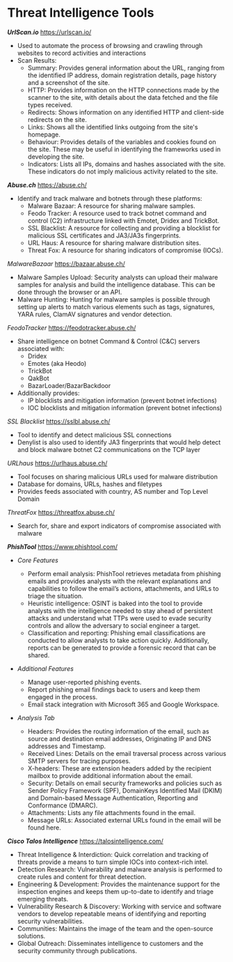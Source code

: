 # Threat Intelligence Tools

***UrlScan.io***
https://urlscan.io/
- Used to automate the process of browsing and crawling through websites to record activities and interactions
- Scan Results:
  - Summary: Provides general information about the URL, ranging from the identified IP address, domain registration details, page history and a screenshot of the site.
  - HTTP: Provides information on the HTTP connections made by the scanner to the site, with details about the data fetched and the file types received.
  - Redirects: Shows information on any identified HTTP and client-side redirects on the site.
  - Links: Shows all the identified links outgoing from the site's homepage.
  - Behaviour: Provides details of the variables and cookies found on the site. These may be useful in identifying the frameworks used in developing the site.
  - Indicators: Lists all IPs, domains and hashes associated with the site. These indicators do not imply malicious activity related to the site.
 
***Abuse.ch***
https://abuse.ch/
- Identify and track malware and botnets through these platforms:
  - Malware Bazaar:  A resource for sharing malware samples.
  - Feodo Tracker:  A resource used to track botnet command and control (C2) infrastructure linked with Emotet, Dridex and TrickBot.
  - SSL Blacklist:  A resource for collecting and providing a blocklist for malicious SSL certificates and JA3/JA3s fingerprints.
  - URL Haus:  A resource for sharing malware distribution sites.
  - Threat Fox:  A resource for sharing indicators of compromise (IOCs).
 
*MalwareBazaar*
https://bazaar.abuse.ch/
- Malware Samples Upload: Security analysts can upload their malware samples for analysis and build the intelligence database. This can be done through the browser or an API.
- Malware Hunting: Hunting for malware samples is possible through setting up alerts to match various elements such as tags, signatures, YARA rules, ClamAV signatures and vendor detection.

*FeodoTracker*
https://feodotracker.abuse.ch/
- Share intelligence on botnet Command & Control (C&C) servers associated with:
  - Dridex
  - Emotes (aka Heodo)
  - TrickBot
  - QakBot
  - BazarLoader/BazarBackdoor
- Additionally provides:
  - IP blocklists and mitigation information (prevent botnet infections)
  - IOC blocklists and mitigation information (prevent botnet infections)
 
*SSL Blacklist*
https://sslbl.abuse.ch/
- Tool to identify and detect malicious SSL connections
- Denylist is also used to identify JA3 fingerprints that would help detect and block malware botnet C2 communications on the TCP layer

*URLhaus*
https://urlhaus.abuse.ch/
- Tool focuses on sharing malicious URLs used for malware distribution
- Database for domains, URLs, hashes and filetypes
- Provides feeds associated with country, AS number and Top Level Domain

*ThreatFox*
https://threatfox.abuse.ch/
- Search for, share and export indicators of compromise associated with malware

***PhishTool***
https://www.phishtool.com/
- *Core Features*
  - Perform email analysis: PhishTool retrieves metadata from phishing emails and provides analysts with the relevant explanations and capabilities to follow the email’s actions, attachments, and URLs to triage the situation.
  - Heuristic intelligence: OSINT is baked into the tool to provide analysts with the intelligence needed to stay ahead of persistent attacks and understand what TTPs were used to evade security controls and allow the adversary to social engineer a target.
  - Classification and reporting: Phishing email classifications are conducted to allow analysts to take action quickly. Additionally, reports can be generated to provide a forensic record that can be shared.

- *Additional Features*
  - Manage user-reported phishing events.
  - Report phishing email findings back to users and keep them engaged in the process.
  - Email stack integration with Microsoft 365 and Google Workspace.

- *Analysis Tab*
  - Headers: Provides the routing information of the email, such as source and destination email addresses, Originating IP and DNS addresses and Timestamp.
  - Received Lines: Details on the email traversal process across various SMTP servers for tracing purposes.
  - X-headers: These are extension headers added by the recipient mailbox to provide additional information about the email.
  - Security: Details on email security frameworks and policies such as Sender Policy Framework (SPF), DomainKeys Identified Mail (DKIM) and Domain-based Message Authentication, Reporting and Conformance (DMARC).
  - Attachments: Lists any file attachments found in the email.
  - Message URLs: Associated external URLs found in the email will be found here.

***Cisco Talos Intelligence***
https://talosintelligence.com/
- Threat Intelligence & Interdiction: Quick correlation and tracking of threats provide a means to turn simple IOCs into context-rich intel.
- Detection Research: Vulnerability and malware analysis is performed to create rules and content for threat detection.
- Engineering & Development: Provides the maintenance support for the inspection engines and keeps them up-to-date to identify and triage emerging threats.
- Vulnerability Research & Discovery: Working with service and software vendors to develop repeatable means of identifying and reporting security vulnerabilities.
- Communities: Maintains the image of the team and the open-source solutions.
- Global Outreach: Disseminates intelligence to customers and the security community through publications.


